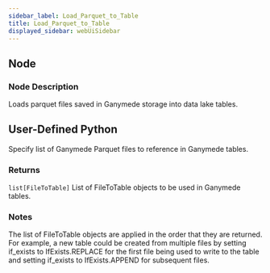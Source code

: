 ```yaml
---
sidebar_label: Load_Parquet_to_Table
title: Load_Parquet_to_Table
displayed_sidebar: webUiSidebar
---
```


## Node

### Node Description

Loads parquet files saved in Ganymede storage into data lake tables.

## User-Defined Python

Specify list of Ganymede Parquet files to reference in Ganymede tables.  

### Returns

`list[FileToTable]`
  List of FileToTable objects to be used in Ganymede tables.  

### Notes

The list of FileToTable objects are applied in the order that they are returned.  For example, a new table could be created from multiple files by setting if_exists to IfExists.REPLACE for the first file being used to write to the table and setting if_exists to IfExists.APPEND for subsequent files.
